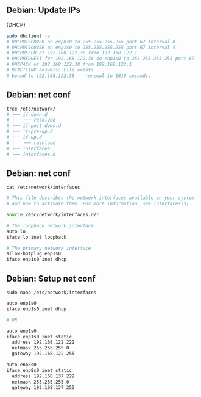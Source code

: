 ## Debian: Update IPs
(DHCP)
```bash
sudo dhclient -v
# DHCPDISCOVER on enp8s0 to 255.255.255.255 port 67 interval 8
# DHCPDISCOVER on enp1s0 to 255.255.255.255 port 67 interval 4
# DHCPOFFER of 192.168.122.38 from 192.168.122.1
# DHCPREQUEST for 192.168.122.38 on enp1s0 to 255.255.255.255 port 67
# DHCPACK of 192.168.122.38 from 192.168.122.1
# RTNETLINK answers: File exists
# bound to 192.168.122.38 -- renewal in 1610 seconds.
```


## Debian: net conf
```bash
tree /etc/network/
# ├── if-down.d
# │   └── resolved
# ├── if-post-down.d
# ├── if-pre-up.d
# ├── if-up.d
# │   └── resolved
# ├── interfaces
# └── interfaces.d
```


## Debian: net conf
`cat /etc/network/interfaces`
```bash
# This file describes the network interfaces available on your system
# and how to activate them. For more information, see interfaces(5).

source /etc/network/interfaces.d/*

# The loopback network interface
auto lo
iface lo inet loopback

# The primary network interface
allow-hotplug enp1s0
iface enp1s0 inet dhcp
```


## Debian: Setup net conf
`sudo nano /etc/network/interfaces`
```bash
auto enp1s0
iface enp1s0 inet dhcp

# OR

auto enp1s0
iface enp1s0 inet static
  address 192.168.122.222
  netmask 255.255.255.0
  gateway 192.168.122.255

auto enp8s0
iface enp8s0 inet static
  address 192.168.137.222
  netmask 255.255.255.0
  gateway 192.168.137.255
```
